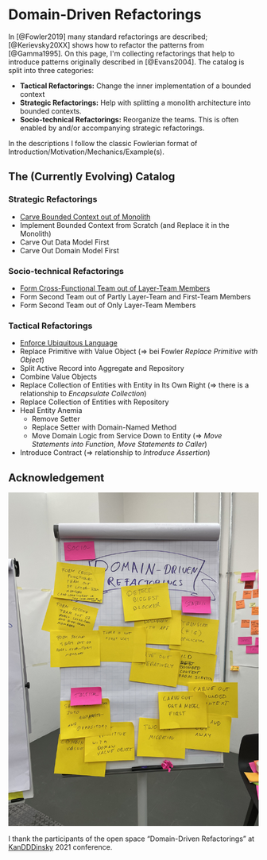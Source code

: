 # Domain-Driven Refactorings

In [@Fowler2019] many standard refactorings are described; [@Kerievsky20XX] shows how to refactor the patterns from [@Gamma1995].
On this page, I'm collecting refactorings that help to introduce patterns originally described in [@Evans2004].
The catalog is split into three categories:

- **Tactical Refactorings:** Change the inner implementation of a bounded context
- **Strategic Refactorings:** Help with splitting a monolith architecture into bounded contexts.
- **Socio-technical Refactorings:** Reorganize the teams. This is often enabled by and/or accompanying strategic refactorings.

In the descriptions I follow the classic Fowlerian format of Introduction/Motivation/Mechanics/Example(s).

## The (Currently Evolving) Catalog

### Strategic Refactorings

- [Carve Bounded Context out of Monolith](carve-bounded-context-out-of-monolith)
- Implement Bounded Context from Scratch (and Replace it in the Monolith)
- Carve Out Data Model First
- Carve Out Domain Model First

### Socio-technical Refactorings

- [Form Cross-Functional Team out of Layer-Team Members](form-cross-functional-team-out.of-layer-team-members)
- Form Second Team out of Partly Layer-Team and First-Team Members
- Form Second Team out of Only Layer-Team Members

### Tactical Refactorings

- [Enforce Ubiquitous Language](enforce-ubiquitous-language)
- Replace Primitive with Value Object (=> bei Fowler *Replace Primitive with Object*)
- Split Active Record into Aggregate and Repository
- Combine Value Objects
- Replace Collection of Entities with Entity in Its Own Right (=> there is a relationship to *Encapsulate Collection*)
- Replace Collection of Entities with Repository
- Heal Entity Anemia
    - Remove Setter
    - Replace Setter with Domain-Named Method
    - Move Domain Logic from Service Down to Entity (=> *Move Statements into Function*, *Move Statements to Caller*)
- Introduce Contract (=> relationship to *Introduce Assertion*)

## Acknowledgement

![Flip chart of refactorings gathered at KanDDDinsky 2021](../images/domain-driven-refactorings-kandddinsky.jpeg)

I thank the participants of the open space “Domain-Driven Refactorings” at [KanDDDinsky](https://kandddinsky.de/) 2021 conference.
